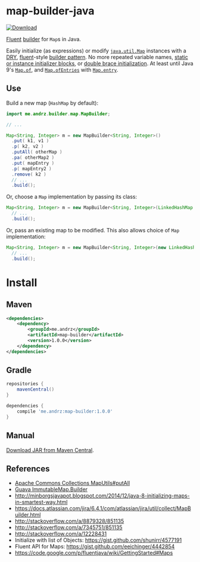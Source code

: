 # map-builder-java

[ ![Download](https://img.shields.io/maven-central/v/me.andrz/map-builder.svg) ][download]

[Fluent][] [builder][] for `Map`s in Java.

Easily initialize (as expressions) or modify [`java.util.Map`][map] instances with a [DRY][], [fluent][]-style [builder pattern][builder].
No more repeated variable names, [static or instance initializer blocks][initblocks], or [double brace initialization][2brace].
At least until Java 9's [`Map.of`](http://download.java.net/java/jdk9/docs/api/java/util/Map.html#of--), and [`Map.ofEntries`](http://download.java.net/java/jdk9/docs/api/java/util/Map.html#ofEntries-java.util.Map.Entry...-) with [`Map.entry`](http://download.java.net/java/jdk9/docs/api/java/util/Map.html#entry-K-V-).

## Use

Build a new map (`HashMap` by default):

```java
import me.andrz.builder.map.MapBuilder;

// ...

Map<String, Integer> m = new MapBuilder<String, Integer>()
  .put( k1, v1 )
  .p( k2, v2 )
  .putAll( otherMap )
  .pa( otherMap2 )
  .put( mapEntry )
  .p( mapEntry2 )
  .remove( k2 )
  // ...
  .build();
```

Or, choose a `Map` implementation by passing its class:

```java
Map<String, Integer> m = new MapBuilder<String, Integer>(LinkedHashMap.class)
  // ...
  .build();
```

Or, pass an existing map to be modified. This also allows choice of `Map` implementation:

```java
Map<String, Integer> m = new MapBuilder<String, Integer>(new LinkedHashMap<String, Integer>())
  // ...
  .build();
```

# Install

## Maven

```xml
<dependencies>
    <dependency>
        <groupId>me.andrz</groupId>
        <artifactId>map-builder</artifactId>
        <version>1.0.0</version>
    </dependency>
</dependencies>
```

## Gradle

```gradle
repositories {
    mavenCentral()
}

dependencies {
    compile 'me.andrz:map-builder:1.0.0'
}
```

## Manual

[Download JAR from Maven Central][download].

## References
* [Apache Commons Collections MapUtils#putAll][maputils-putall]
* [Guava ImmutableMap.Builder][guava-builder]
* http://minborgsjavapot.blogspot.com/2014/12/java-8-initializing-maps-in-smartest-way.html
* https://docs.atlassian.com/jira/6.4.1/com/atlassian/jira/util/collect/MapBuilder.html
* http://stackoverflow.com/a/8879328/851135
* http://stackoverflow.com/a/7345751/851135
* http://stackoverflow.com/a/12228431
* Initialize with list of Objects: https://gist.github.com/shunirr/4577191
* Fluent API for Maps: https://gist.github.com/eeichinger/4442854
* https://code.google.com/p/fluentjava/wiki/GettingStarted#Maps

[maputils-putall]: https://commons.apache.org/proper/commons-collections/apidocs/org/apache/commons/collections4/MapUtils.html#putAll%28java.util.Map,%20java.lang.Object%5B%5D%29
[guava-builder]: http://docs.guava-libraries.googlecode.com/git/javadoc/com/google/common/collect/ImmutableMap.Builder.html
[fluent]: https://en.wikipedia.org/wiki/Fluent_interface
[builder]: https://en.wikipedia.org/wiki/Builder_pattern
[DRY]: https://en.wikipedia.org/wiki/Don%27t_repeat_yourself
[2brace]: http://c2.com/cgi/wiki?DoubleBraceInitialization
[initblocks]: https://docs.oracle.com/javase/tutorial/java/javaOO/initial.html
[map]: https://docs.oracle.com/javase/7/docs/api/java/util/Map.html
[download]: https://repo1.maven.org/maven2/me/andrz/map-builder/1.0.0/map-builder-1.0.0.jar
